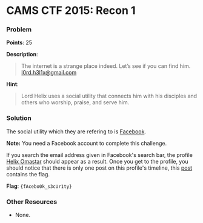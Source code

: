 # CAMS CTF 2015: Recon 1

### Problem

**Points**: 25

**Description**: 

> The internet is a strange place indeed. Let’s see if you can find him.
> l0rd.h3l1x@gmail.com

**Hint**: 

> Lord Helix uses a social utility that connects him with his disciples and others who worship, praise, and serve him.

### Solution

The social utility which they are refering to is [Facebook](https://www.facebook.com/).

**Note:** You need a Facebook account to complete this challenge.

If you search the email address given in Facebook's search bar, the profile [Helix Omastar](https://www.facebook.com/profile.php?id=100009069409646&fref=ts) should appear as a result.
Once you get to the profile, you should notice that there is only one post on this profile's timeline, this [post](https://www.facebook.com/permalink.php?story_fbid=1430068993972067&id=100009069409646&pnref=story) contains the flag.

**Flag**: `{fAcebo0k_s3cUr1ty}`

### Other Resources

* None.
